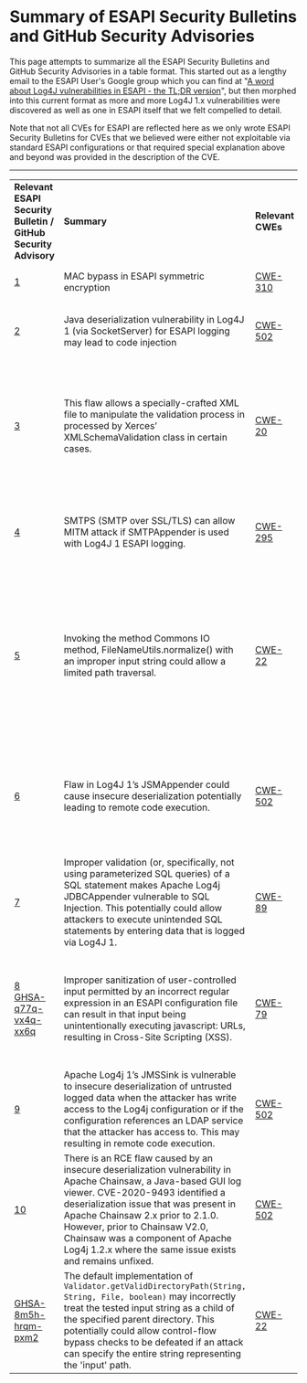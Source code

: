 # Summary of ESAPI Security Bulletins and GitHub Security Advisories</h1>
This page attempts to summarize all the ESAPI Security Bulletins and GitHub Security Advisories in a table format. This started out as a lengthy email to the ESAPI User's Google group which you can find at
"[A word about Log4J vulnerabilities in ESAPI - the TL;DR version](https://groups.google.com/a/owasp.org/g/esapi-project-users/c/_CR8d-dpvMU)",
but then morphed into this current format as more and more Log4J 1.x vulnerabilities were discovered as well as one in ESAPI itself that we felt compelled to detail.

Note that not all CVEs for ESAPI are reflected here as we only wrote ESAPI
Security Bulletins for CVEs that we believed were either not exploitable via
standard ESAPI configurations or that required special explanation above and beyond
was provided in the description of the CVE.

---


|||||||
|--- |--- |--- |--- |--- |--- |
|**Relevant ESAPI Security Bulletin / GitHub Security Advisory**|**Summary**|**Relevant CWEs**|**Relevant Vuln ID**|**Notes regarding potential impact**|**ESAPI versions where default configuration is impacted**|
|[1](https://github.com/ESAPI/esapi-java-legacy/blob/develop/documentation/ESAPI-security-bulletin1.pdf)|MAC bypass in ESAPI symmetric encryption|[CWE-310](https://cwe.mitre.org/data/definitions/310.html)|[CVE-2013-5679](https://nvd.nist.gov/vuln/detail/CVE-2013-5679)|MAC check may be bypassed thus not assuring the authenticity of the received ciphertext.|ESAPI 2.x versions before 2.1.0|
|[2](https://github.com/ESAPI/esapi-java-legacy/blob/develop/documentation/ESAPI-security-bulletin2.pdf)|Java deserialization vulnerability in Log4J 1 (via SocketServer) for ESAPI logging may lead to code injection|[CWE-502](https://cwe.mitre.org/data/definitions/502.html)|[CVE-2019-17571](https://nvd.nist.gov/vuln/detail/CVE-2019-17571)|SocketServer is a class presumably intended for aggregating Log4J log events. It is a server-side class. ESAPI does not use it, nor any Log4J 1 classes that use it.|None.ESAPI 2.x versions 2.2.1.0 and later default to use JUL (java.util.logging)|
|[3](https://github.com/ESAPI/esapi-java-legacy/blob/develop/documentation/ESAPI-security-bulletin3.pdf)|This flaw allows a specially-crafted XML file to manipulate the validation process in processed by Xerces’ XMLSchemaValidation class in certain cases.|[CWE-20](https://cwe.mitre.org/data/definitions/20.html)|[SNYK-JAVA-XERCES-608891](https://security.snyk.io/vuln/SNYK-JAVA-XERCES-608891) (related to [CVE-2020-14621](https://nvd.nist.gov/vuln/detail/CVE-2020-14621))|An analysis of the ESAPI and Xerces code shows that ESAPI does not use the vulnerable Xerces class either directly or indirectly.|None, but fixed even with respect to SCA tools for ESAPI 2.2.3.0 and later which AntiSamy 1.6.2, which uses Xerces 2.12.1, where this vulnerability is fixed.|
|[4](https://github.com/ESAPI/esapi-java-legacy/blob/develop/documentation/ESAPI-security-bulletin4.pdf)|SMTPS (SMTP over SSL/TLS) can allow MITM attack if SMTPAppender is used with Log4J 1 ESAPI logging.|[CWE-295](https://cwe.mitre.org/data/definitions/295.html)|[CVE-2020-9488](https://nvd.nist.gov/vuln/detail/CVE-2020-9488)|If you are using Log4J 1’s SMTPAppender in your code, you already have a direct dependency that makes it exploitable. ESAPI does nothing to cause or prevent that.|None. ESAPI uses ConsoleAppender as the default appender even if ESAPI logging is configured to use Log4J 1.|
|[5](https://github.com/ESAPI/esapi-java-legacy/blob/develop/documentation/ESAPI-security-bulletin5.pdf)|Invoking the method Commons IO method, FileNameUtils.normalize() with an improper input string could allow a limited path traversal.|[CWE-22](https://cwe.mitre.org/data/definitions/22.html)|[CVE-2021-29425](https://nvd.nist.gov/vuln/detail/CVE-2021-29425)|Commons IO is being pulled in via AntiSamy, which pulls in Apache Batik-CSS.  Batik-CSS is part of a larger Apache Xmlgraphics Batik family.Nothing in the Batik family of libraries uses org.apache.commons.io.FileNameUtils and neither ESAPI nor AntiSamy use Commons IO directly. Thus ESAPI is not affected by this CVE.|None. However may still show up in SCA output as AntiSamy using latest Apache Commons IO library version (2.6) that still support Java 7. AntiSamy 1.7 and later will require Java 8 as will ESAPI versions after 2.3.|
|[6](https://github.com/ESAPI/esapi-java-legacy/blob/develop/documentation/ESAPI-security-bulletin6.pdf)|Flaw in Log4J 1’s JSMAppender could cause insecure deserialization potentially leading to remote code execution.|[CWE-502](https://cwe.mitre.org/data/definitions/502.html)|[CVE-2021-4104](https://nvd.nist.gov/vuln/detail/CVE-2021-4104)|All versions of ESAPI are vulnerable and impacted if your application is doing all 3 of the following:1) Using the deprecated ESAPI Log4J logging.2) You have changed your default log4j.xml (or log4j.properties) file to use JMSAppender.3) An attacker is able to overwrite the contents of your Log4J 1 configuration file.|None. ESAPI uses ConsoleAppender as the default appender even if ESAPI logging is configured to use Log4J 1.|
|[7](https://github.com/ESAPI/esapi-java-legacy/blob/develop/documentation/ESAPI-security-bulletin7.pdf)|Improper validation (or, specifically, not using parameterized SQL queries) of a SQL statement makes Apache Log4j JDBCAppender vulnerable to SQL Injection. This potentially could allow attackers to execute unintended SQL statements by entering data that is logged via Log4J 1.|[CWE-89](https://cwe.mitre.org/data/definitions/89.html)|[CVE-2022-23305](https://nvd.nist.gov/vuln/detail/CVE-2022-23305)|All versions of ESAPI are vulnerable and impacted if your application is doing both of the following:1) Using the deprecated ESAPI Log4J logging.2) You have changed your default log4j.xml (or log4j.properties) file to use JDBCAppender.|None. ESAPI uses ConsoleAppender as the default appender even if ESAPI logging is configured to use Log4J 1.|
|[8](https://github.com/ESAPI/esapi-java-legacy/blob/develop/documentation/ESAPI-security-bulletin8.pdf)<br/>[GHSA-q77q-vx4q-xx6q](https://github.com/ESAPI/esapi-java-legacy/security/advisories/GHSA-q77q-vx4q-xx6q)|Improper sanitization of user-controlled input permitted by an incorrect regular expression in an ESAPI configuration file can result in that input being unintentionally executing javascript: URLs, resulting in Cross-Site Scripting (XSS).|[CWE-79](https://cwe.mitre.org/data/definitions/79.html)|[CVE-2022-24891](https://nvd.nist.gov/vuln/detail/CVE-2022-24891)|A malformed regular expression in ESAPI’s default AntiSamy policy file, “antisamy-esapi.xml”, accidentally allowed the “:” character to match as a part of the “onsiteURL” regular expression. This allowed 'javascript:' pseudo-URIs to slip past ESAPI which could result in XSS vulnerabilities. Note that this vulnerability dates back at least to the ESAPI 1.4 release.|ESAPI 1.4 and all ESAPI 2.x versions before 2.3.0.0.|
|[9](https://github.com/ESAPI/esapi-java-legacy/blob/develop/documentation/ESAPI-security-bulletin9.pdf)|Apache Log4j 1’s JMSSink is vulnerable to insecure deserialization of untrusted logged data when the attacker has write access to the Log4j configuration or if the configuration references an LDAP service that the attacker has access to. This may resulting in remote code execution.|[CWE-502](https://cwe.mitre.org/data/definitions/502.html)|[CVE-2022-23302](https://nvd.nist.gov/vuln/detail/CVE-2022-23302)|Remote Code Execution is possible.|None. ESAPI uses ConsoleAppender as the default appender even if ESAPI logging is configured to use Log4J 1.|
|[10](https://github.com/ESAPI/esapi-java-legacy/blob/develop/documentation/ESAPI-security-bulletin10.pdf)|There is an RCE flaw caused by an insecure deserialization vulnerability in Apache Chainsaw, a Java-based GUI log viewer.            CVE-2020-9493 identified a deserialization issue that was present in Apache Chainsaw 2.x prior to 2.1.0. However, prior to Chainsaw V2.0, Chainsaw was a component of Apache Log4j 1.2.x where the same issue exists and remains unfixed.|[CWE-502](https://cwe.mitre.org/data/definitions/502.html)|[CVE-2022-23307](https://nvd.nist.gov/vuln/detail/CVE-2022-23307)|Remote Code Execution is possible if you are running Apache Chainsaw 1.x from the Apache Log4J 1.2.x jar..|None. ESAPI uses ConsoleAppender as the default appender even if ESAPI logging is configured to use Log4J 1.|
|[GHSA-8m5h-hrqm-pxm2](https://github.com/ESAPI/esapi-java-legacy/security/advisories/GHSA-8m5h-hrqm-pxm2)|The default implementation of `Validator.getValidDirectoryPath(String, String, File, boolean)` may incorrectly treat the tested input string as a child of the specified parent directory. This potentially could allow control-flow bypass checks to be defeated if an attack can specify the entire string representing the 'input' path.|[CWE-22](https://cwe.mitre.org/data/definitions/22.html)|[CVE-2022-23457](https://nvd.nist.gov/vuln/detail/CVE-2022-23457)|Control-flow bypass may be possible.|ESAPI 2.x, prior to the ESAPI 2.3.0.0 release. Version 2.3.0.0 and later are patched.|
